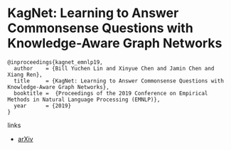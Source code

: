 # KagNet: Learning to Answer Commonsense Questions with Knowledge-Aware Graph Networks

```
@inproceedings{kagnet_emnlp19,
  author    = {Bill Yuchen Lin and Xinyue Chen and Jamin Chen and Xiang Ren},
  title     = {KagNet: Learning to Answer Commonsense Questions with Knowledge-Aware Graph Networks},
  booktitle =  {Proceedings of the 2019 Conference on Empirical Methods in Natural Language Processing (EMNLP)},
  year      = {2019}
}
```

links
- [arXiv](https://arxiv.org/abs/1909.02151)
